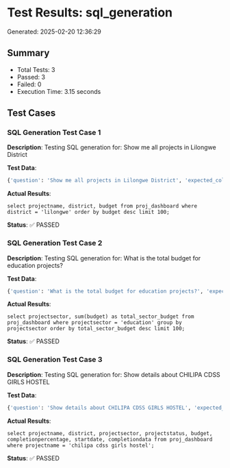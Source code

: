 # Test Results: sql_generation

Generated: 2025-02-20 12:36:29

## Summary

- Total Tests: 3
- Passed: 3
- Failed: 0
- Execution Time: 3.15 seconds

## Test Cases

### SQL Generation Test Case 1

**Description**: Testing SQL generation for: Show me all projects in Lilongwe District

**Test Data**:
```python
{'question': 'Show me all projects in Lilongwe District', 'expected_columns': ['PROJECTNAME', 'DISTRICT', 'BUDGET'], 'expected_conditions': ['DISTRICT', 'Lilongwe', 'LIMIT 100']}
```

**Actual Results**:
```
select projectname, district, budget from proj_dashboard where district = 'lilongwe' order by budget desc limit 100;
```

**Status**: ✅ PASSED

### SQL Generation Test Case 2

**Description**: Testing SQL generation for: What is the total budget for education projects?

**Test Data**:
```python
{'question': 'What is the total budget for education projects?', 'expected_columns': ['PROJECTSECTOR', 'BUDGET'], 'expected_conditions': ['PROJECTSECTOR', 'education', 'GROUP BY']}
```

**Actual Results**:
```
select projectsector, sum(budget) as total_sector_budget from proj_dashboard where projectsector = 'education' group by projectsector order by total_sector_budget desc limit 100;
```

**Status**: ✅ PASSED

### SQL Generation Test Case 3

**Description**: Testing SQL generation for: Show details about CHILIPA CDSS GIRLS HOSTEL

**Test Data**:
```python
{'question': 'Show details about CHILIPA CDSS GIRLS HOSTEL', 'expected_columns': ['PROJECTNAME', 'STARTDATE'], 'expected_conditions': ['PROJECTNAME', 'CHILIPA']}
```

**Actual Results**:
```
select projectname, district, projectsector, projectstatus, budget, completionpercentage, startdate, completiondata from proj_dashboard where projectname = 'chilipa cdss girls hostel';
```

**Status**: ✅ PASSED

